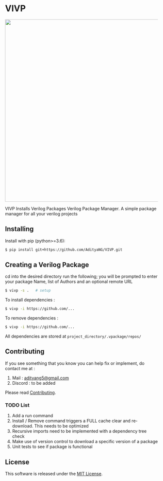 # VIVP

<img src="https://github.com/AdityaNG/VIVP/blob/main/docs/img/demo1.png?raw=true" width="600">

VIVP Installs Verilog Packages
Verilog Package Manager. A simple package manager for all your verilog projects

## Installing

Install with pip (python>=3.6):

```bash
$ pip install git+https://github.com/AdityaNG/VIVP.git
```

## Creating a Verilog Package

cd into the desired directory run the following; you will be prompted to enter your package Name, list of Authors and an optional remote URL

```bash
$ vivp -s .   # setup
```
To install dependencies : 
```bash
$ vivp -i https://github.com/...
```
To remove dependencies : 
```bash
$ vivp -i https://github.com/...
```
All dependencies are stored at `project_directory/.vpackage/repos/`

## Contributing
If you see something that you know you can help fix or implement, do contact me at :
1. Mail : adityang5@gmail.com
2. Discord : to be added

Please read [Contributing](https://github.com/AdityaNG/VIVP/blob/main/CONTRIBUTING.md).

### TODO List
1. Add a run command
2. Install / Remove command triggers a FULL cache clear and re-download. This needs to be optimized
3. Recursive imports need to be implemented with a dependency tree check
4. Make use of version control to download a specific version of a package
5. Unit tests to see if package is functional

## License

This software is released under the [MIT License](https://github.com/AdityaNG/VIVP/blob/main/LICENSE.txt).